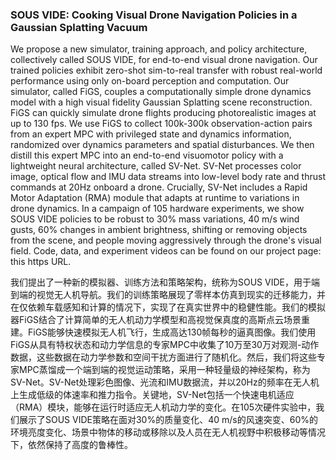 ### SOUS VIDE: Cooking Visual Drone Navigation Policies in a Gaussian Splatting Vacuum

We propose a new simulator, training approach, and policy architecture, collectively called SOUS VIDE, for end-to-end visual drone navigation. Our trained policies exhibit zero-shot sim-to-real transfer with robust real-world performance using only on-board perception and computation. Our simulator, called FiGS, couples a computationally simple drone dynamics model with a high visual fidelity Gaussian Splatting scene reconstruction. FiGS can quickly simulate drone flights producing photorealistic images at up to 130 fps. We use FiGS to collect 100k-300k observation-action pairs from an expert MPC with privileged state and dynamics information, randomized over dynamics parameters and spatial disturbances. We then distill this expert MPC into an end-to-end visuomotor policy with a lightweight neural architecture, called SV-Net. SV-Net processes color image, optical flow and IMU data streams into low-level body rate and thrust commands at 20Hz onboard a drone. Crucially, SV-Net includes a Rapid Motor Adaptation (RMA) module that adapts at runtime to variations in drone dynamics. In a campaign of 105 hardware experiments, we show SOUS VIDE policies to be robust to 30% mass variations, 40 m/s wind gusts, 60% changes in ambient brightness, shifting or removing objects from the scene, and people moving aggressively through the drone's visual field. Code, data, and experiment videos can be found on our project page: this https URL.

我们提出了一种新的模拟器、训练方法和策略架构，统称为SOUS VIDE，用于端到端的视觉无人机导航。我们的训练策略展现了零样本仿真到现实的迁移能力，并在仅依赖车载感知和计算的情况下，实现了在真实世界中的稳健性能。我们的模拟器FiGS结合了计算简单的无人机动力学模型和高视觉保真度的高斯点云场景重建。FiGS能够快速模拟无人机飞行，生成高达130帧每秒的逼真图像。我们使用FiGS从具有特权状态和动力学信息的专家MPC中收集了10万至30万对观测-动作数据，这些数据在动力学参数和空间干扰方面进行了随机化。然后，我们将这些专家MPC蒸馏成一个端到端的视觉运动策略，采用一种轻量级的神经架构，称为SV-Net。SV-Net处理彩色图像、光流和IMU数据流，并以20Hz的频率在无人机上生成低级的体速率和推力指令。关键地，SV-Net包括一个快速电机适应（RMA）模块，能够在运行时适应无人机动力学的变化。在105次硬件实验中，我们展示了SOUS VIDE策略在面对30%的质量变化、40 m/s的风速突变、60%的环境亮度变化、场景中物体的移动或移除以及人员在无人机视野中积极移动等情况下，依然保持了高度的鲁棒性。
